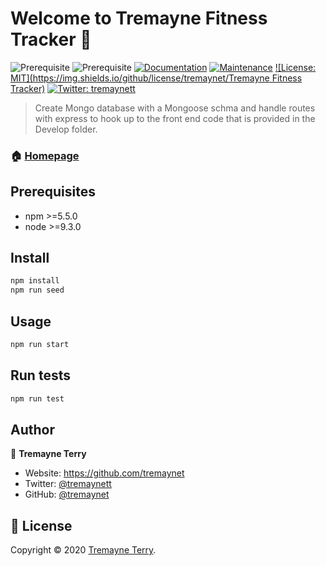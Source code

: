 # Welcome to Tremayne Fitness Tracker 👋

![Prerequisite](https://img.shields.io/badge/npm-%3E%3D5.5.0-blue.svg)
![Prerequisite](https://img.shields.io/badge/node-%3E%3D9.3.0-blue.svg)
[![Documentation](https://img.shields.io/badge/documentation-yes-brightgreen.svg)](https://tremayne-fitness-app.herokuapp.com/)
[![Maintenance](https://img.shields.io/badge/Maintained%3F-yes-green.svg)](https://github.com/kefranabg/readme-md-generator/graphs/commit-activity)
[![License: MIT](https://img.shields.io/github/license/tremaynet/Tremayne Fitness Tracker)](https://github.com/kefranabg/readme-md-generator/blob/master/LICENSE)
[![Twitter: tremaynett](https://img.shields.io/twitter/follow/tremaynett.svg?style=social)](https://twitter.com/tremaynett)

> Create Mongo database with a Mongoose schma and handle routes with express to hook up to the front end code that is provided in the Develop folder.

### 🏠 [Homepage](https://tremayne-fitness-app.herokuapp.com/)

## Prerequisites

- npm >=5.5.0
- node >=9.3.0

## Install

```sh
npm install
npm run seed
```

## Usage

```sh
npm run start
```

## Run tests

```sh
npm run test
```

## Author

👤 **Tremayne Terry**

- Website: https://github.com/tremaynet
- Twitter: [@tremaynett](https://twitter.com/tremaynett)
- GitHub: [@tremaynet](https://github.com/tremaynet)

## 📝 License

Copyright © 2020 [Tremayne Terry](https://github.com/tremaynet).
